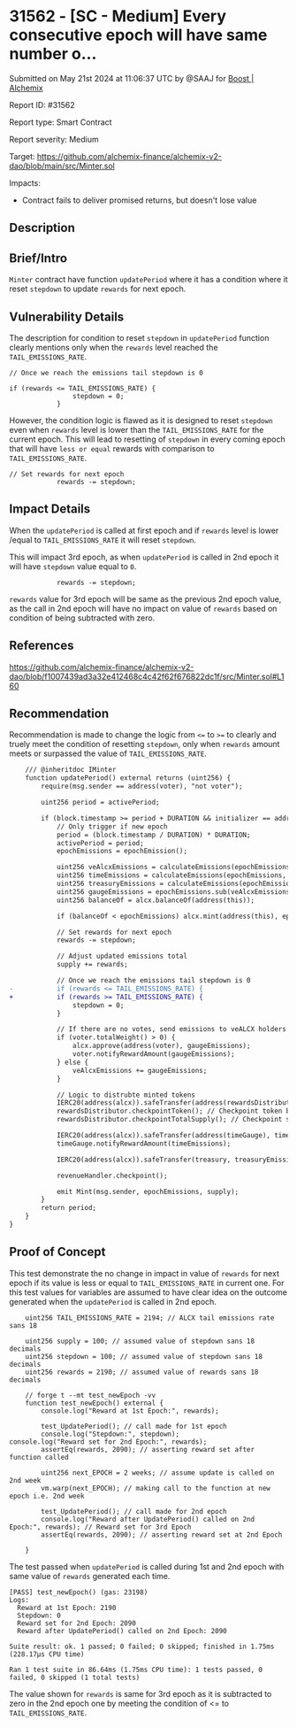 # 31562 - \[SC - Medium] Every consecutive epoch will have same number o...

Submitted on May 21st 2024 at 11:06:37 UTC by @SAAJ for [Boost | Alchemix](https://immunefi.com/bounty/alchemix-boost/)

Report ID: #31562

Report type: Smart Contract

Report severity: Medium

Target: https://github.com/alchemix-finance/alchemix-v2-dao/blob/main/src/Minter.sol

Impacts:

* Contract fails to deliver promised returns, but doesn't lose value

## Description

## Brief/Intro

`Minter` contract have function `updatePeriod` where it has a condition where it reset `stepdown` to update `rewards` for next epoch.

## Vulnerability Details

The description for condition to reset `stepdown` in `updatePeriod` function clearly mentions only when the `rewards` level reached the `TAIL_EMISSIONS_RATE`.

```
// Once we reach the emissions tail stepdown is 0

if (rewards <= TAIL_EMISSIONS_RATE) {
                stepdown = 0;
            }
```

However, the condition logic is flawed as it is designed to reset `stepdown` even when `rewards` level is lower than the `TAIL_EMISSIONS_RATE` for the current epoch. This will lead to resetting of `stepdown` in every coming epoch that will have `less or equal` rewards with comparison to `TAIL_EMISSIONS_RATE`.

```
// Set rewards for next epoch
            rewards -= stepdown;
```

## Impact Details

When the `updatePeriod` is called at first epoch and if `rewards` level is lower /equal to `TAIL_EMISSIONS_RATE` it will reset `stepdown`.

This will impact 3rd epoch, as when `updatePeriod` is called in 2nd epoch it will have `stepdown` value equal to `0`.

```
            rewards -= stepdown;
```

`rewards` value for 3rd epoch will be same as the previous 2nd epoch value, as the call in 2nd epoch will have no impact on value of `rewards` based on condition of being subtracted with zero.

## References

https://github.com/alchemix-finance/alchemix-v2-dao/blob/f1007439ad3a32e412468c4c42f62f676822dc1f/src/Minter.sol#L160

## Recommendation

Recommendation is made to change the logic from `<=` to `>=` to clearly and truely meet the condition of resetting `stepdown`, only when `rewards` amount meets or surpassed the value of `TAIL_EMISSIONS_RATE`.

```diff
    /// @inheritdoc IMinter
    function updatePeriod() external returns (uint256) {
        require(msg.sender == address(voter), "not voter");

        uint256 period = activePeriod;

        if (block.timestamp >= period + DURATION && initializer == address(0)) {
            // Only trigger if new epoch
            period = (block.timestamp / DURATION) * DURATION;
            activePeriod = period;
            epochEmissions = epochEmission();

            uint256 veAlcxEmissions = calculateEmissions(epochEmissions, veAlcxEmissionsRate);
            uint256 timeEmissions = calculateEmissions(epochEmissions, timeEmissionsRate);
            uint256 treasuryEmissions = calculateEmissions(epochEmissions, treasuryEmissionsRate);
            uint256 gaugeEmissions = epochEmissions.sub(veAlcxEmissions).sub(timeEmissions).sub(treasuryEmissions);
            uint256 balanceOf = alcx.balanceOf(address(this));

            if (balanceOf < epochEmissions) alcx.mint(address(this), epochEmissions - balanceOf);

            // Set rewards for next epoch
            rewards -= stepdown;

            // Adjust updated emissions total
            supply += rewards;

            // Once we reach the emissions tail stepdown is 0
-           if (rewards <= TAIL_EMISSIONS_RATE) {
+           if (rewards >= TAIL_EMISSIONS_RATE) {
                stepdown = 0;
            }

            // If there are no votes, send emissions to veALCX holders
            if (voter.totalWeight() > 0) {
                alcx.approve(address(voter), gaugeEmissions);
                voter.notifyRewardAmount(gaugeEmissions);
            } else {
                veAlcxEmissions += gaugeEmissions;
            }

            // Logic to distrubte minted tokens
            IERC20(address(alcx)).safeTransfer(address(rewardsDistributor), veAlcxEmissions);
            rewardsDistributor.checkpointToken(); // Checkpoint token balance that was just minted in rewards distributor
            rewardsDistributor.checkpointTotalSupply(); // Checkpoint supply

            IERC20(address(alcx)).safeTransfer(address(timeGauge), timeEmissions);
            timeGauge.notifyRewardAmount(timeEmissions);

            IERC20(address(alcx)).safeTransfer(treasury, treasuryEmissions);

            revenueHandler.checkpoint();

            emit Mint(msg.sender, epochEmissions, supply);
        }
        return period;
    }
}
```

## Proof of Concept

This test demonstrate the no change in impact in value of `rewards` for next epoch if its value is less or equal to `TAIL_EMISSIONS_RATE` in current one. For this test values for variables are assumed to have clear idea on the outcome generated when the `updatePeriod` is called in 2nd epoch.

```
    uint256 TAIL_EMISSIONS_RATE = 2194; // ALCX tail emissions rate sans 18

    uint256 supply = 100; // assumed value of stepdown sans 18 decimals
    uint256 stepdown = 100; // assumed value of stepdown sans 18 decimals
    uint256 rewards = 2190; // assumed value of rewards sans 18 decimals

    // forge t --mt test_newEpoch -vv
    function test_newEpoch() external {
        console.log("Reward at 1st Epoch:", rewards);

        test_UpdatePeriod(); // call made for 1st epoch
        console.log("Stepdown:", stepdown);
console.log("Reward set for 2nd Epoch:", rewards);
        assertEq(rewards, 2090); // asserting reward set after function called

        uint256 next_EPOCH = 2 weeks; // assume update is called on 2nd week
        vm.warp(next_EPOCH); // making call to the function at new epoch i.e. 2nd week

        test_UpdatePeriod(); // call made for 2nd epoch
        console.log("Reward after UpdatePeriod() called on 2nd Epoch:", rewards); // Reward set for 3rd Epoch
        assertEq(rewards, 2090); // asserting reward set at 2nd Epoch

    }
```

The test passed when `updatePeriod` is called during 1st and 2nd epoch with same value of `rewards` generated each time.

```
[PASS] test_newEpoch() (gas: 23198)
Logs:
  Reward at 1st Epoch: 2190
  Stepdown: 0
  Reward set for 2nd Epoch: 2090
  Reward after UpdatePeriod() called on 2nd Epoch: 2090

Suite result: ok. 1 passed; 0 failed; 0 skipped; finished in 1.75ms (228.17µs CPU time)

Ran 1 test suite in 86.64ms (1.75ms CPU time): 1 tests passed, 0 failed, 0 skipped (1 total tests)
```

The value shown for `rewards` is same for 3rd epoch as it is subtracted to zero in the 2nd epoch one by meeting the condition of <= to `TAIL_EMISSIONS_RATE`.
